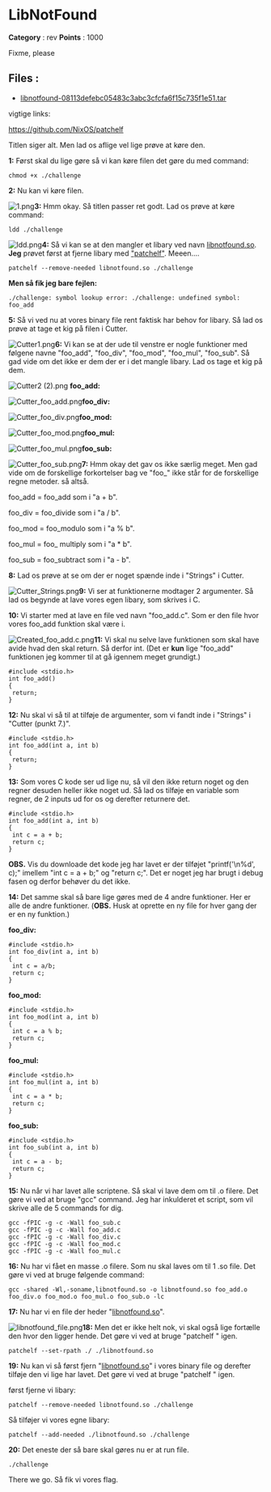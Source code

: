 # LibNotFound

**Category** : rev **Points** : 1000

Fixme, please

## Files :

* [libnotfound-08113defebc05483c3abc3cfcfa6f15c735f1e51.tar](./libnotfound-08113defebc05483c3abc3cfcfa6f15c735f1e51.tar)

vigtige links:

<https://github.com/NixOS/patchelf>

Titlen siger alt. Men lad os aflige vel lige prøve at køre den. 

**1:** Først skal du lige gøre så vi kan køre filen det gøre du med command:

```
chmod +x ./challenge
```

**2:** Nu kan vi køre filen.

![1.png](.attachments.43647/1.png)**3:** Hmm okay. Så titlen passer ret godt. Lad os prøve at køre command:

```
ldd ./challenge
```

![ldd.png](.attachments.43647/ldd.png)**4:** Så vi kan se at den mangler et libary ved navn [libnotfound.so](http://libnotfound.so). **Jeg** prøvet først at fjerne libary med ["patchelf"](https://github.com/NixOS/patchelf). Meeen....

```
patchelf --remove-needed libnotfound.so ./challenge
```

**Men så fik jeg bare fejlen:**

```
./challenge: symbol lookup error: ./challenge: undefined symbol: foo_add
```

**5:** Så vi ved nu at vores binary file rent faktisk har behov for libary. Så lad os prøve at tage et kig på filen i Cutter.

![Cutter1.png](.attachments.43647/Cutter1.png)**6:** Vi kan se at der ude til venstre er nogle funktioner med følgene navne "foo_add", "foo_div", "foo_mod", "foo_mul", "foo_sub". Så gad vide om det ikke er dem der er i det mangle libary. Lad os tage et kig på dem.

![Cutter2 (2).png](.attachments.43647/Cutter2%20%282%29.png) **foo_add:**

![Cutter_foo_add.png](.attachments.43647/Cutter_foo_add.png)**foo_div:**

![Cutter_foo_div.png](.attachments.43647/Cutter_foo_div.png)**foo_mod:**

![Cutter_foo_mod.png](.attachments.43647/Cutter_foo_mod.png)**foo_mul:**

![Cutter_foo_mul.png](.attachments.43647/Cutter_foo_mul.png)**foo_sub:**

![Cutter_foo_sub.png](.attachments.43647/Cutter_foo_sub.png)**7:** Hmm okay det gav os ikke særlig meget. Men gad vide om de forskellige forkortelser bag ve "foo\_" ikke står for de forskellige regne metoder. så altså.

foo_add = foo_add som i "a + b".

foo_div = foo_divide som i "a / b".

foo_mod = foo_modulo som i "a % b".

foo_mul = foo\_ multiply som i "a \* b".

foo_sub = foo_subtract som i "a - b".

**8:** Lad os prøve at se om der er noget spænde inde i "Strings" i Cutter.

![Cutter_Strings.png](.attachments.43647/Cutter_Strings.png)**9:** Vi ser at funktionerne modtager 2 argumenter. Så lad os begynde at lave vores egen libary, som skrives i  C.

**10:** Vi starter med at lave en file ved navn "foo_add.c". Som er den file hvor vores foo_add funktion skal være i.

![Created_foo_add.c.png](.attachments.43647/Created_foo_add.c.png)**11:** Vi skal nu selve lave funktionen som skal have avide hvad den skal return. Så derfor int. (Det er **kun** lige "foo_add" funktionen jeg kommer til at gå igennem meget grundigt.)

```
#include <stdio.h>
int foo_add()
{
 return;
} 
```

**12:** Nu skal vi så til at tilføje de argumenter, som vi fandt inde i "Strings" i "Cutter (punkt 7.)".

```
#include <stdio.h>
int foo_add(int a, int b)
{
 return;
} 
```

**13:** Som vores C kode ser ud lige nu, så vil den ikke return noget og den regner desuden heller ikke noget ud. Så lad os tilføje en variable som regner, de 2 inputs ud for os og derefter returnere det.

```
#include <stdio.h>
int foo_add(int a, int b)
{
 int c = a + b;
 return c;
}
```

**OBS.** Vis du downloade det kode jeg har lavet er der tilføjet "printf('\\n%d', c);" imellem "int c = a + b;" og  "return c;". Det er noget jeg har brugt i debug fasen og derfor behøver du det ikke.

**14:** Det samme skal så bare lige gøres med de 4 andre funktioner. Her er alle de andre funktioner. (**OBS.** Husk at oprette en ny file for hver gang der er en ny funktion.)

**foo_div:**

```
#include <stdio.h>
int foo_div(int a, int b)
{
 int c = a/b;
 return c;
}
```

**foo_mod:**

```
#include <stdio.h>
int foo_mod(int a, int b)
{
 int c = a % b;
 return c;
}
```

**foo_mul:**

```
#include <stdio.h>
int foo_mul(int a, int b)
{
 int c = a * b;
 return c;
}
```

**foo_sub:**

```
#include <stdio.h>
int foo_sub(int a, int b)
{
 int c = a - b;
 return c;
}
```

**15:** Nu når vi har lavet alle scriptene. Så skal vi lave dem om til .o filere. Det gøre vi ved at bruge "gcc" command. Jeg har inkulderet et script, som vil skrive alle de 5 commands for dig.

```
gcc -fPIC -g -c -Wall foo_sub.c
gcc -fPIC -g -c -Wall foo_add.c
gcc -fPIC -g -c -Wall foo_div.c
gcc -fPIC -g -c -Wall foo_mod.c
gcc -fPIC -g -c -Wall foo_mul.c
```

**16:** Nu har vi fået en masse .o filere. Som nu skal laves om til 1 .so file. Det gøre vi ved at bruge følgende command: 

```
gcc -shared -Wl,-soname,libnotfound.so -o libnotfound.so foo_add.o foo_div.o foo_mod.o foo_mul.o foo_sub.o -lc
```

**17:** Nu har vi en file der heder "[libnotfound.so](http://libnotfound.so)".

![libnotfound_file.png](.attachments.43647/libnotfound_file.png)**18:** Men det er ikke helt nok, vi skal også lige fortælle den hvor den ligger hende. Det gøre vi ved at bruge "patchelf " igen. 

```
patchelf --set-rpath ./ ./libnotfound.so
```

**19:** Nu kan vi så først fjern "[libnotfound.so](http://libnotfound.so)" i vores binary file og derefter tilføje den vi lige har lavet. Det gøre vi ved at bruge "patchelf " igen. 

først fjerne vi libary:

```
patchelf --remove-needed libnotfound.so ./challenge
```

Så tilføjer vi vores egne libary:

```
patchelf --add-needed ./libnotfound.so ./challenge
```

**20:** Det eneste der så bare skal gøres nu er at run file.

```
./challenge
```

There we go. Så fik vi vores flag.